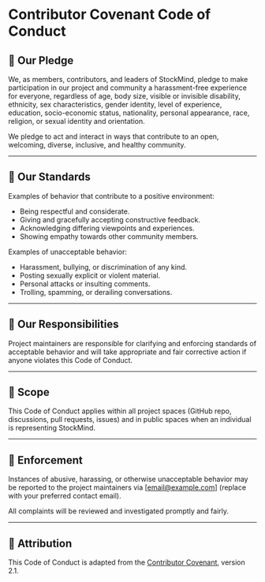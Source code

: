 # Contributor Covenant Code of Conduct

## 🌟 Our Pledge

We, as members, contributors, and leaders of StockMind, pledge to make participation in our project and community a harassment-free experience for everyone, regardless of age, body size, visible or invisible disability, ethnicity, sex characteristics, gender identity, level of experience, education, socio-economic status, nationality, personal appearance, race, religion, or sexual identity and orientation.

We pledge to act and interact in ways that contribute to an open, welcoming, diverse, inclusive, and healthy community.

---

## 🌟 Our Standards

Examples of behavior that contribute to a positive environment:

- Being respectful and considerate.
- Giving and gracefully accepting constructive feedback.
- Acknowledging differing viewpoints and experiences.
- Showing empathy towards other community members.

Examples of unacceptable behavior:

- Harassment, bullying, or discrimination of any kind.
- Posting sexually explicit or violent material.
- Personal attacks or insulting comments.
- Trolling, spamming, or derailing conversations.

---

## 🌟 Our Responsibilities

Project maintainers are responsible for clarifying and enforcing standards of acceptable behavior and will take appropriate and fair corrective action if anyone violates this Code of Conduct.

---

## 🌟 Scope

This Code of Conduct applies within all project spaces (GitHub repo, discussions, pull requests, issues) and in public spaces when an individual is representing StockMind.

---

## 🌟 Enforcement

Instances of abusive, harassing, or otherwise unacceptable behavior may be reported to the project maintainers via [email@example.com] (replace with your preferred contact email).

All complaints will be reviewed and investigated promptly and fairly.

---

## 🌟 Attribution

This Code of Conduct is adapted from the [Contributor Covenant](https://www.contributor-covenant.org), version 2.1.
